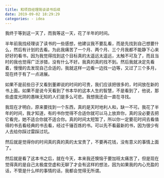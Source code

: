 ```yaml
---
title: 和项目经理简谈读书后续
date: 2019-09-02 18:29:29
categories: - idea
---
```


我终于等到这一天了，而我等这一天，花了半年的时间。

半年前我找经理谈了读书的一些感想，他建议我不要乱看，而是先找到自己想要什么，然后有计划的去看。为此我痛苦了一个月、两个月、三个月我都不能静下心来好好的看书，因为我觉得找到这个目标真的太遥远太遥远，太触不可及了，而且当时的我也觉得广泛涉猎，没有什么不好。我真的真的找不到。然后我就决定先看着，慢慢的去发现自己合适的，我就这样一边看一边找一边等，又过了三个多月，现在终于有了一点进展。

如果不是前些日子又看到董卿说的时间的可贵，我们应该把很多的，时间放在新的书上面。如果不是说今天看到了书本华的这本人生的智慧，不是看到了，他说，那些虚度光阴的愚昧无知的人们是多么可悲。我想我还会一直在寻找。

我现在才明白，原来要找到一个东西，真的是天时地利人和，缺一不可。我花了半年的时间，我才知道，有的书你觉得不合适你就可以马上放弃你，真的没必要去把它看完，她不适合你就不适合你。真的时间太短暂了，所以你一定要花时间去看值得的书去看经典的书去看，经过千锤百炼的书。可以先不看最新的书，因为很少有人去给你踩过雷踩过坑。

然后就是觉得你的时间真的真的真的太宝贵了，不要再花钱，没有意义的事情上面了。

然后就是看了这本书之后，就在今天，本来我还懊恼于要加班太痛苦了，但是现在觉得真的是自己太极度空虚和无聊了才会有这样的想法，因为如果我的内心充盈的话，不管是什么样的事情的话，我都会觉得无所谓。